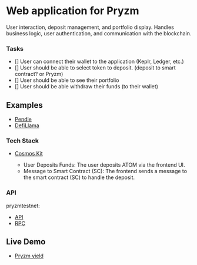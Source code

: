 # Web application for Pryzm

User interaction, deposit management, and portfolio display. Handles business logic, user authentication, and communication with the blockchain.

### Tasks

- [] User can connect their wallet to the application (Keplr, Ledger, etc.)
- [] User should be able to select token to deposit. (deposit to smart contract? or Pryzm)
- [] User should be able to see their portfolio
- [] User should be able withdraw their funds (to their wallet)

## Examples

- [Pendle](https://www.pendle.finance)
- [DefiLlama](https://defillama.com/protocol/pendle#information)

### Tech Stack

- [Cosmos Kit](https://docs.cosmology.zone/cosmos-kit)

  - User Deposits Funds: The user deposits ATOM via the frontend UI.
  - Message to Smart Contract (SC): The frontend sends a message to the smart contract (SC) to handle the deposit.

### API

pryzmtestnet:

- [API](https://testnet-api.pryzm.zone)
- [RPC](https://testnet-rpc.pryzm.zone)

## Live Demo

- [Pryzm yield](https://pryzm-yield-test-qfdx9zdd6-ghassan-aldarwishs-projects.vercel.app/)
